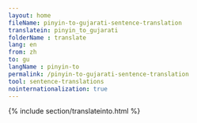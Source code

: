 ```yaml
---
layout: home
fileName: pinyin-to-gujarati-sentence-translation
translatein: pinyin_to_gujarati
folderName : translate
lang: en
from: zh
to: gu
langName : pinyin-to
permalink: /pinyin-to-gujarati-sentence-translation
tool: sentence-translations
nointernationalization: true
---
```

{% include section/translateinto.html %}
